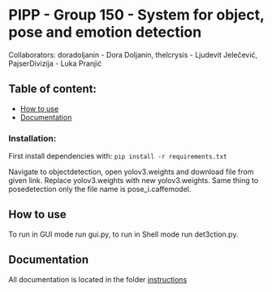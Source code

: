 # PIPP - Group 150 - System for object, pose and emotion detection

Collaborators: doradoljanin - Dora Doljanin, thelcrysis - Ljudevit Jelečević, PajserDivizija - Luka Pranjić

## Table of content:
<!--ts-->
* [How to use](#how-to-use)
* [Documentation](#documentation)
<!--te-->

### Installation:
First install dependencies with:
`pip install -r requirements.txt`

Navigate to objectdetection, open yolov3.weights and download file from given link. Replace yolov3.weights with new yolov3.weights. Same thing
to posedetection only the file name is pose_i.caffemodel.

## How to use
To run in GUI mode run gui.py, to run in Shell mode run det3ction.py.

## Documentation
All documentation is located in the folder [instructions](./instructions)
